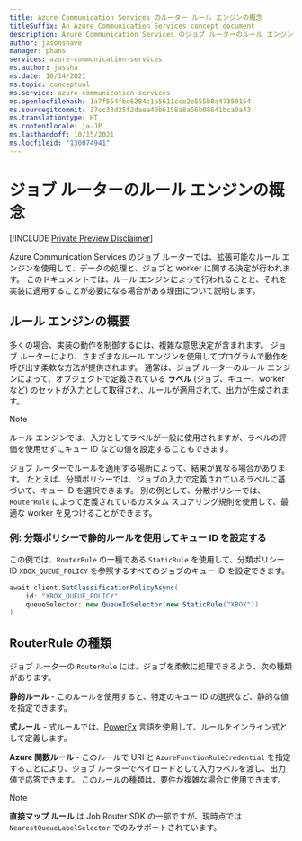 ```yaml
---
title: Azure Communication Services のルーター ルール エンジンの概念
titleSuffix: An Azure Communication Services concept document
description: Azure Communication Services のジョブ ルーターのルール エンジンに関する概念について説明します。
author: jasonshave
manager: phans
services: azure-communication-services
ms.author: jassha
ms.date: 10/14/2021
ms.topic: conceptual
ms.service: azure-communication-services
ms.openlocfilehash: 1a7f554fbc6284c1a5611cce2e555b0a47359154
ms.sourcegitcommit: 37cc33d25f2daea40b6158a8a56b08641bca0a43
ms.translationtype: HT
ms.contentlocale: ja-JP
ms.lasthandoff: 10/15/2021
ms.locfileid: "130074941"
---
```

# <a name="job-router-rules-engine-concepts"></a>ジョブ ルーターのルール エンジンの概念

[!INCLUDE [Private Preview Disclaimer](../../includes/private-preview-include-section.md)]

Azure Communication Services のジョブ ルーターでは、拡張可能なルール エンジンを使用して、データの処理と、ジョブと worker に関する決定が行われます。 このドキュメントでは、ルール エンジンによって行われることと、それを実装に適用することが必要になる場合がある理由について説明します。

## <a name="rules-engine-overview"></a>ルール エンジンの概要

多くの場合、実装の動作を制御するには、複雑な意思決定が含まれます。 ジョブ ルーターにより、さまざまなルール エンジンを使用してプログラムで動作を呼び出す柔軟な方法が提供されます。 通常は、ジョブ ルーターのルール エンジンによって、オブジェクトで定義されている **ラベル** (ジョブ、キュー、worker など) のセットが入力として取得され、ルールが適用されて、出力が生成されます。

> [!NOTE]
> ルール エンジンでは、入力としてラベルが一般に使用されますが、ラベルの評価を使用せずにキュー ID などの値を設定することもできます。

ジョブ ルーターでルールを適用する場所によって、結果が異なる場合があります。 たとえば、分類ポリシーでは、ジョブの入力で定義されているラベルに基づいて、キュー ID を選択できます。 別の例として、分散ポリシーでは、`RouterRule` によって定義されているカスタム スコアリング規則を使用して、最適な worker を見つけることができます。

### <a name="example-use-a-static-rule-in-a-classification-policy-to-set-the-queue-id"></a>例: 分類ポリシーで静的ルールを使用してキュー ID を設定する

この例では、`RouterRule` の一種である `StaticRule` を使用して、分類ポリシー ID `XBOX_QUEUE_POLICY` を参照するすべてのジョブのキュー ID を設定できます。

```csharp
await client.SetClassificationPolicyAsync(
    id: "XBOX_QUEUE_POLICY",
    queueSelector: new QueueIdSelector(new StaticRule("XBOX"))
)
```
## <a name="routerrule-types"></a>RouterRule の種類

ジョブ ルーターの `RouterRule` には、ジョブを柔軟に処理できるよう、次の種類があります。

**静的ルール** - このルールを使用すると、特定のキュー ID の選択など、静的な値を指定できます。

**式ルール** - 式ルールでは、[PowerFx](https://powerapps.microsoft.com/en-us/blog/what-is-microsoft-power-fx/) 言語を使用して、ルールをインライン式として定義します。

**Azure 関数ルール** - このルールで URI と `AzureFunctionRuleCredential` を指定することにより、ジョブ ルーターでペイロードとして入力ラベルを渡し、出力値で応答できます。 このルールの種類は、要件が複雑な場合に使用できます。

> [!NOTE]
> **直接マップ ルール** は Job Router SDK の一部ですが、現時点では `NearestQueueLabelSelector` でのみサポートされています。
